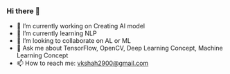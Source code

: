 ### Hi there 👋

- 🔭 I’m currently working on Creating AI model
- 🌱 I’m currently learning NLP
- 👯 I’m looking to collaborate on AL or ML  
- 💬 Ask me about TensorFlow, OpenCV, Deep Learning Concept, Machine Learning Concept
- 📫 How to reach me: vkshah2900@gmail.com 




